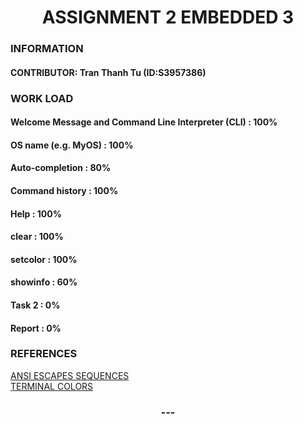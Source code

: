 <h1 align="center">ASSIGNMENT 2 EMBEDDED 3</h1>

### INFORMATION

#### CONTRIBUTOR: Tran Thanh Tu (ID:S3957386)

### WORK LOAD

#### Welcome Message and Command Line Interpreter (CLI) : 100%
#### OS name (e.g. MyOS) : 100%
#### Auto-completion : 80%
#### Command history : 100%
#### Help : 100%
#### clear : 100%
#### setcolor : 100%
#### showinfo : 60%
#### Task 2 : 0%
#### Report : 0%

### REFERENCES

[ANSI ESCAPES SEQUENCES](https://gist.github.com/fnky/458719343aabd01cfb17a3a4f7296797)<br/>
[TERMINAL COLORS](https://chrisyeh96.github.io/2020/03/28/terminal-colors.html)

<h3 align="center">---</h3>
